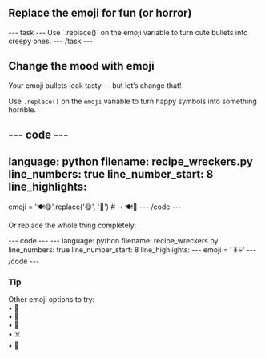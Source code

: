 <h2 class="c-project-heading--task">Replace the emoji for fun (or horror)</h2>
--- task ---
Use `.replace()` on the emoji variable to turn cute bullets into creepy ones.
--- /task ---

<h2 class="c-project-heading--explainer">Change the mood with emoji</h2>

Your emoji bullets look tasty — but let’s change that!

Use `.replace()` on the `emoji` variable to turn happy symbols into something horrible.

--- code ---
---
language: python
filename: recipe_wreckers.py
line_numbers: true
line_number_start: 8
line_highlights:
---
emoji = '🍽️😋'.replace('😋', '🤢')  # ➝ 🍽️🤢
--- /code ---
</div>

Or replace the whole thing completely:

<div class="c-project-code">
--- code ---
---
language: python
filename: recipe_wreckers.py
line_numbers: true
line_number_start: 8
line_highlights:
---
emoji = '🪳💀'
--- /code ---
</div>

<div class="c-project-callout c-project-callout--tip">

### Tip

Other emoji options to try:<br />
• 🦗<br />
• 💩<br />
• 🧟<br />
• ☠️<br />
• 🐛

</div>
